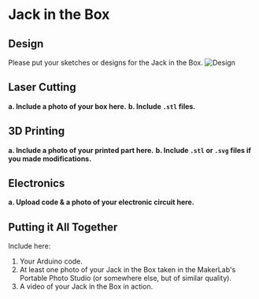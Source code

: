 # Jack in the Box

## Design

Please put your sketches or designs for the Jack in the Box.
![Design](https://github.com/zachgitt/IDD-Fa19-Lab4/blob/master/planets.jpg)


## Laser Cutting

**a. Include a photo of your box here.**
**b. Include `.stl` files.**


## 3D Printing

**a. Include a photo of your printed part here.**
**b. Include `.stl` or `.svg` files if you made modifications.**

## Electronics

**a. Upload code & a photo of your electronic circuit here.**

## Putting it All Together

Include here:
1. Your Arduino code.
1. At least one photo of your Jack in the Box taken in the MakerLab's Portable Photo Studio (or somewhere else, but of similar quality).
1. A video of your Jack in the Box in action.
